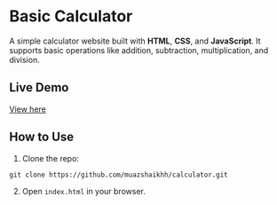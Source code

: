 <!DOCTYPE html>
<html lang="en">
<body>
  <h1>Basic Calculator</h1>
  <p>A simple calculator website built with <strong>HTML</strong>, <strong>CSS</strong>, and <strong>JavaScript</strong>. 
     It supports basic operations like addition, subtraction, multiplication, and division.</p>

  <h2>Live Demo</h2>
  <p><a href="https://muazshaikhh.github.io/calculator/" target="https://muazshaikhh.github.io/calculator/">View here</a></p>

  <h2>How to Use</h2>
  <ol>
    <li>Clone the repo:</li>
  </ol>
  <pre><code>git clone https://github.com/muazshaikhh/calculator.git</code></pre>
  <ol start="2">
    <li>Open <code>index.html</code> in your browser.</li>
  </ol>
</body>
</html>
